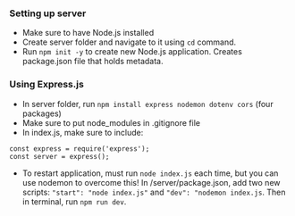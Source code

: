 ### Setting up server
- Make sure to have Node.js installed
- Create server folder and navigate to it using `cd` command.
- Run `npm init -y` to create new Node.js application. Creates package.json file that holds metadata.

### Using Express.js
- In server folder, run `npm install express nodemon dotenv cors` (four packages)
- Make sure to put node_modules in .gitignore file
- In index.js, make sure to include:
```
const express = require('express');
const server = express();
```
- To restart application, must run `node index.js` each time, but you can use nodemon to overcome this! In /server/package.json, add two new scripts: `"start": "node index.js"` and `"dev": "nodemon index.js`. Then in terminal, run `npm run dev`.